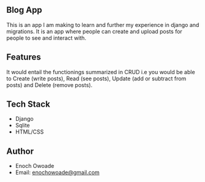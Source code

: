 ## Blog App
This is an app I am making to learn and further my experience in django and migrations. It is an app where people can create and upload posts for people to see and interact with. 

## Features
It would entail the functionings summarized in CRUD i.e you would be able to Create (write posts), Read (see posts), Update (add or subtract from posts) and Delete (remove posts).

## Tech Stack 
- Django
- Sqlite
- HTML/CSS

## Author
- Enoch Owoade
- Email: enochowoade@gmail.com